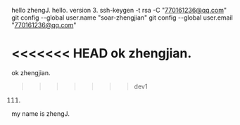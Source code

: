 hello zhengJ.
hello.
version 3.
ssh-keygen -t rsa -C "770161236@qq.com"
git config --global user.name "soar-zhengjian"
git config --global user.email "770161236@qq.com"

<<<<<<< HEAD
ok zhengjian.
=======
ok zhengjian.
>>>>>>> dev1
111.
my name is zhengJ.